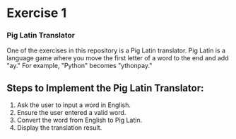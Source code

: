 # Exercise 1

### Pig Latin Translator

One of the exercises in this repository is a Pig Latin translator. Pig Latin is a language game where you move the first letter of a word to the end and add "ay."
For example, "Python" becomes "ythonpay."

## Steps to Implement the Pig Latin Translator:

1. Ask the user to input a word in English.
2. Ensure the user entered a valid word.
3. Convert the word from English to Pig Latin.
4. Display the translation result.
